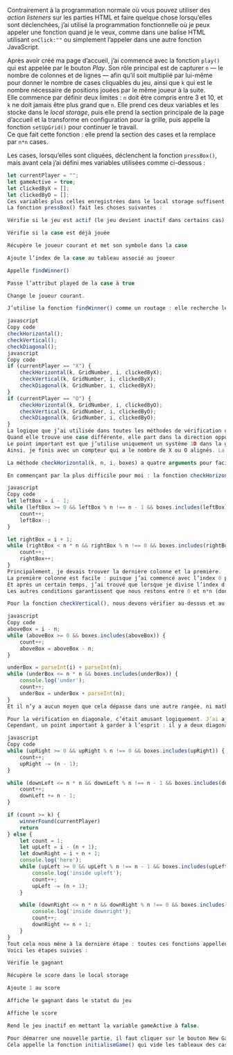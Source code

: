 Contrairement à la programmation normale où vous pouvez utiliser des *action listeners* sur les parties HTML et faire quelque chose lorsqu’elles sont déclenchées, j’ai utilisé la programmation fonctionnelle où je peux appeler une fonction quand je le veux, comme dans une balise HTML utilisant `onClick:""` ou simplement l’appeler dans une autre fonction JavaScript.

Après avoir créé ma page d’accueil, j’ai commencé avec la fonction `play()` qui est appelée par le bouton *Play*. Son rôle principal est de capturer `n` — le nombre de colonnes et de lignes — afin qu’il soit multiplié par lui-même pour donner le nombre de cases cliquables du jeu, ainsi que `k` qui est le nombre nécessaire de positions jouées par le même joueur à la suite.  
Elle commence par définir deux limites : `n` doit être compris entre 3 et 10, et `k` ne doit jamais être plus grand que `n`. Elle prend ces deux variables et les stocke dans le *local storage*, puis elle prend la section principale de la page d’accueil et la transforme en configuration pour la grille, puis appelle la fonction `setUpGrid()` pour continuer le travail.  
Ce que fait cette fonction : elle prend la section des cases et la remplace par `n*n` cases.  

Les cases, lorsqu’elles sont cliquées, déclenchent la fonction `pressBox()`, mais avant cela j’ai défini mes variables utilisées comme ci-dessous :

```javascript
let currentPlayer = "";
let gameActive = true;
let clickedByX = [];
let clickedByO = [];
Ces variables plus celles enregistrées dans le local storage suffisent pour la logique que j’utilise.
La fonction pressBox() fait les choses suivantes :

Vérifie si le jeu est actif (le jeu devient inactif dans certains cas)

Vérifie si la case est déjà jouée

Récupère le joueur courant et met son symbole dans la case

Ajoute l’index de la case au tableau associé au joueur

Appelle findWinner()

Passe l’attribut played de la case à true

Change le joueur courant.

J’utilise la fonction findWinner() comme un routage : elle recherche le dernier joueur qui a joué et appelle les fonctions :

javascript
Copy code
checkHorizontal(); 
checkVertical(); 
checkDiagonal();
javascript
Copy code
if (currentPlayer == "X") {
    checkHorizontal(k, GridNumber, i, clickedByX);
    checkVertical(k, GridNumber, i, clickedByX);
    checkDiagonal(k, GridNumber, i, clickedByX);
}
if (currentPlayer == "O") {
    checkHorizontal(k, GridNumber, i, clickedByO);
    checkVertical(k, GridNumber, i, clickedByO);
    checkDiagonal(k, GridNumber, i, clickedByO);
}
La logique que j’ai utilisée dans toutes les méthodes de vérification commence avec un compteur initialisé à 1 — la case cliquée doit être comptée — puis elle vérifie dans une direction s’il y a le même symbole et ajoute au compteur.
Quand elle trouve une case différente, elle part dans la direction opposée et fait de même.
Le point important est que j’utilise uniquement un système 1D dans la grille : toutes les cases ont un seul index et il ne doit pas y avoir de “retour à la ligne” vers les rangées précédentes ou suivantes (cela sera expliqué une par une).
Ainsi, je finis avec un compteur qui a le nombre de X ou O alignés. La fonction compare ensuite ce nombre à k défini au début et décide si c’est un gagnant ou si la partie doit continuer.

La méthode checkHorizontal(k, n, i, boxes) a quatre arguments pour faciliter la logique : k, n, i sont connus, et il y a boxes donné lors de l’appel de la fonction, c’est le tableau qui contient les index des cases cliquées pour chaque X et O.

En commençant par la plus difficile pour moi : la fonction checkHorizontal(). C’était difficile car c’était la première et je devais trouver la connexion mathématique entre k, n, la position à vérifier (j’ai utilisé les variables LeftBox et RightBox comme ci-dessous), ainsi que la première et la dernière colonne.

javascript
Copy code
let leftBox = i - 1;
while (leftBox >= 0 && leftBox % n !== n - 1 && boxes.includes(leftBox)) {
    count++;
    leftBox--;
}

let rightBox = i + 1;
while (rightBox < n * n && rightBox % n !== 0 && boxes.includes(rightBox)) {
    count++;
    rightBox++;
}
Principalement, je devais trouver la dernière colonne et la première.
La première colonne est facile : puisque j’ai commencé avec l’index 0 pour les cases, l’index de la première colonne divisé par n donnera toujours un modulo = 0, ce qui conduit à la condition rightBox % n !== 0 dans la boucle.
Et après un certain temps, j’ai trouvé que lorsque je divise l’index d’une case dans la dernière colonne par n, cela donne n - 1, ce qui nous donne la condition leftBox % n !== n - 1.
Les autres conditions garantissent que nous restons entre 0 et n*n (donc à l’intérieur des cases) et que la case actuelle est bien dans le tableau.

Pour la fonction checkVertical(), nous devons vérifier au-dessus et au-dessous de la case cliquée. Clairement, je me déplace entre elles en ajoutant ou soustrayant n de son index.

javascript
Copy code
aboveBox = i - n;
while (aboveBox >= 0 && boxes.includes(aboveBox)) {
    count++;
    aboveBox = aboveBox - n;
}

underBox = parseInt(i) + parseInt(n);
while (underBox <= n * n && boxes.includes(underBox)) {
    console.log('under');
    count++;
    underBox = underBox + parseInt(n);
}
Et il n’y a aucun moyen que cela dépasse dans une autre rangée, ni mathématiquement ni logiquement, donc c’était plus simple comme montré.

Pour la vérification en diagonale, c’était amusant logiquement. J’ai ajouté la logique entre horizontal et vertical, j’ai su où mettre chaque condition pour éviter le retour à une autre ligne, et cela m’a donné une logique claire.
Cependant, un point important à garder à l’esprit : il y a deux diagonales, de haut-droite à bas-gauche et de haut-gauche à bas-droite. J’ai géré cela en vérifiant la première, et si ce n’était pas un gagnant, je vérifiais l’autre.

javascript
Copy code
while (upRight >= 0 && upRight % n !== 0 && boxes.includes(upRight)) {
    count++;
    upRight -= (n - 1);
}

while (downLeft <= n * n && downLeft % n !== n - 1 && boxes.includes(downLeft)) {
    count++;
    downLeft += n - 1;
}

if (count >= k) {
    winnerFound(currentPlayer)
    return
} else {
    let count = 1;
    let upLeft = i - (n + 1);
    let downRight = i + n + 1;
    console.log('here');
    while (upLeft >= 0 && upLeft % n !== n - 1 && boxes.includes(upLeft)) {
        console.log('inside upleft');
        count++;
        upLeft -= (n + 1);
    }

    while (downRight <= n * n && downRight % n !== 0 && boxes.includes(downRight)) {
        console.log('inside downright');
        count++;
        downRight += n + 1;
    }
}
Tout cela nous mène à la dernière étape : toutes ces fonctions appellent WinnerFound().
Voici les étapes suivies :

Vérifie le gagnant

Récupère le score dans le local storage

Ajoute 1 au score

Affiche le gagnant dans le statut du jeu

Affiche le score

Rend le jeu inactif en mettant la variable gameActive à false.

Pour démarrer une nouvelle partie, il faut cliquer sur le bouton New Game.
Cela appelle la fonction initialiseGame() qui vide les tableaux des cases cliquées, réactive le jeu et appelle setUpGrid() pour nettoyer les X et O de la partie précédente.